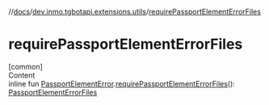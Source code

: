 //[docs](../../index.md)/[dev.inmo.tgbotapi.extensions.utils](index.md)/[requirePassportElementErrorFiles](require-passport-element-error-files.md)



# requirePassportElementErrorFiles  
[common]  
Content  
inline fun [PassportElementError](../dev.inmo.tgbotapi.types.passport/-passport-element-error/index.md).[requirePassportElementErrorFiles](require-passport-element-error-files.md)(): [PassportElementErrorFiles](../dev.inmo.tgbotapi.types.passport/-passport-element-error-files/index.md)  



